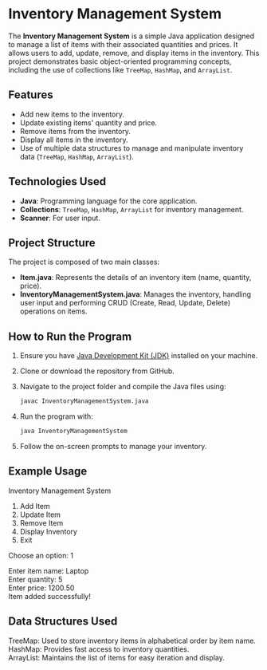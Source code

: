 # Inventory Management System

The **Inventory Management System** is a simple Java application designed to manage a list of items with their associated quantities and prices. It allows users to add, update, remove, and display items in the inventory. This project demonstrates basic object-oriented programming concepts, including the use of collections like `TreeMap`, `HashMap`, and `ArrayList`.

## Features

- Add new items to the inventory.
- Update existing items' quantity and price.
- Remove items from the inventory.
- Display all items in the inventory.
- Use of multiple data structures to manage and manipulate inventory data (`TreeMap`, `HashMap`, `ArrayList`).

## Technologies Used

- **Java**: Programming language for the core application.
- **Collections**: `TreeMap`, `HashMap`, `ArrayList` for inventory management.
- **Scanner**: For user input.

## Project Structure

The project is composed of two main classes:

- **Item.java**: Represents the details of an inventory item (name, quantity, price).
- **InventoryManagementSystem.java**: Manages the inventory, handling user input and performing CRUD (Create, Read, Update, Delete) operations on items.

## How to Run the Program

1. Ensure you have [Java Development Kit (JDK)](https://www.oracle.com/java/technologies/javase-jdk11-downloads.html) installed on your machine.
2. Clone or download the repository from GitHub.
3. Navigate to the project folder and compile the Java files using:

   ```bash
   javac InventoryManagementSystem.java
4. Run the program with:
   ```bash
   java InventoryManagementSystem
5. Follow the on-screen prompts to manage your inventory.

## Example Usage
   
   Inventory Management System
   1. Add Item
   2. Update Item
   3. Remove Item
   4. Display Inventory
   5. Exit
                                                           
   Choose an option: 1
  
   Enter item name: Laptop                 
   Enter quantity: 5                   
   Enter price: 1200.50                   
   Item added successfully! 


## Data Structures Used

TreeMap: Used to store inventory items in alphabetical order by item name.
HashMap: Provides fast access to inventory quantities.                            
ArrayList: Maintains the list of items for easy iteration and display.
   




   

